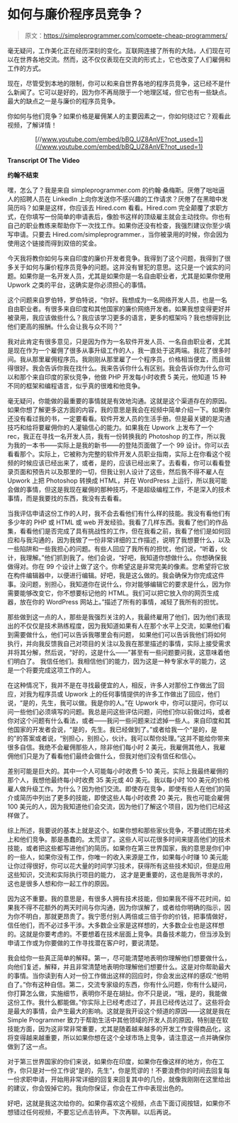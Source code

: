 # 如何与廉价程序员竞争？

> 原文：<https://simpleprogrammer.com/compete-cheap-programmers/>

毫无疑问，工作美化正在经历深刻的变化。互联网连接了所有的大陆，人们现在可以在世界各地交流。然而，这不仅仅表现在交流的形式上，它也改变了人们雇佣和工作的方式。

现在，尽管受到本地的限制，你可以和来自世界各地的程序员竞争，这已经不是什么新闻了。它可以是好的，因为你不再局限于一个地理区域，但它也有一些缺点。最大的缺点之一是与廉价的程序员竞争。

你如何与他们竞争？如果价格是雇佣某人的主要因素之一，你如何绕过它？观看此视频，了解详情！

<center>

[//www.youtube.com/embed/bBQ_UZ8AnVE?not_used=1](//www.youtube.com/embed/bBQ_UZ8AnVE?not_used=1)

</center>

**Transcript Of The Video**

**约翰不结束**

嘿，怎么了？我是来自 simpleprogrammer.com 的约翰·桑梅斯。厌倦了咄咄逼人的招聘人员在 LinkedIn 上向你发送你不感兴趣的工作请求？厌倦了在黑暗中发简历吗？如果是这样，你应该去 Hired.com 看看。Hired.com 完全颠覆了求职方式，在你填写一份简单的申请表后，像脸书这样的顶级雇主就会主动找你。你也有自己的职业教练来帮助你下一次找工作。如果你还没有检查，我强烈建议你至少填写申请。只要去 Hired.com/simpleprogrammer.，当你被录用的时候，你会因为使用这个链接而得到双倍的奖金。

今天我将教你如何与来自印度的廉价开发者竞争。我得到了这个问题，我得到了很多关于如何与廉价程序员竞争的问题。这并没有冒犯的意思。这只是一个诚实的问题。如果你是一名开发人员，尤其是如果你是一名自由职业者，尤其是如果你使用 Upwork 之类的平台，这确实是你必须担心的事情。

这个问题来自罗伯特，罗伯特说，“你好。我想成为一名网络开发人员，也是一名自由职业者。有很多来自印度和其他国家的廉价网络开发者。如果我想变得更好并被录用，我应该做些什么？我应该学习更多的语言，更多的框架吗？我也想得到比他们更高的报酬。什么会让我与众不同？”

我对此肯定有很多意见，只是因为作为一名软件开发人员、一名自由职业者，尤其是现在作为一个雇佣了很多从事升级工作的人，我一直处于这两端。我花了很多时间。我从那里雇佣程序员。我刚刚从那里雇了一个程序员，价格相当便宜，而且做得很好。我会告诉你我在找什么。我来告诉你什么有区别。我会告诉你为什么你可以和那个来自印度的家伙竞争，他做 PHP 开发每小时收费 5 美元，他知道 15 种不同的框架和编程语言，似乎真的很难和他竞争。

毫无疑问，你能做的最重要的事情就是有效地沟通。这就是这个渠道存在的原因。如果你想了解更多这方面的内容，我的意思是我会在视频中简单介绍一下。如果你还没有看过我的书，一定要看看。软件开发人员的生活手册。但是最关键的是沟通技巧和给将要雇佣你的人灌输信心的能力。如果我在 Upwork 上发布了一个 rec，我正在寻找一名开发人员，我有一份转换我的 Photoshop 的工作，所以我为我的一本书——实际上是我的新书——的登陆页面做了一个 99 设计。你可以去看看那个。实际上，它被称为完整的软件开发人员职业指南，实际上在你看这个视频的时候应该已经出来了，或者，是的，应该已经出来了。去看看，你可以看看登录页面和预告片以及那里的一切，但我让别人设计了这些，然后我不得不雇人在 Upwork 上把 Photoshop 转换成 HTML，并在 WordPress 上运行，所以我可能会做的事情，但这是我现在雇佣的那种技巧，不是超级编程工作，不是深入的技术事情，而是我要找的东西，我没有去看看。

当我评估申请这份工作的人时，我不会去看他们有什么样的技能。我没有看他们有多少年的 PHP 或 HTML 或 web 开发经验。我看了几样东西。我看了他们的作品集，看看他们是否完成了具有挑战性的工作，但在我看之前，我看了他们是如何回应和与我沟通的，因为我做了一份非常详细的工作描述，说明了我想要什么，以及一些陷阱和一些我担心的问题。有些人回应了我所有的担忧，他们说，“听着，伙计，我理解。”他们抓到我了。他们会说，“好吧，我知道你想做什么。你想确保我做得对。你在 99 个设计上做了这个。你希望这是非常完美的像素。您希望将它放在构件编辑器中，以便进行编辑。好吧，我是这么做的。我会确保为你完成这件事。没问题，别担心，我知道你在说什么，你对能够编辑它的要求是什么，因为你需要能够改变它，你不想要标记他的 HTML。我们可以把它放入你的网页生成器，放在你的 WordPress 网站上。”描述了所有的事情，减轻了我所有的担忧。

那些做到这一点的人，那些是我强烈关注的人，我最终雇用了他们，因为他们表现出的不仅仅是技术熟练程度，因为我知道如果有人在那个水平上交流，如果他们看到需要做什么，他们可以告诉我哪里会有问题， 如果他们可以告诉我他们将如何执行，并向我反馈我自己对项目的关注以及我在那里描述的事情，实际上接受需求并将其分解，然后说，“好的，这是什么——”甚至有一些问题要问我，这意味着他们明白了。 我信任他们。我相信他们的能力，因为这是一种专家水平的能力，这是一个将要完成这项工作的人。

在这种情况下，我并不是在寻找最便宜的人，相反，许多人对那份工作做出了回应，对我为程序员或 Upwork 上的任何事情提供的许多工作做出了回应，他们说，“是的，先生，我可以做。我是你的人。”在 Upwork 中，你可以提问，你可以问一些他们必须填写的问题。我总是问这些评估问题，问他们你以前做过吗，或者你对这个问题有什么看法，或者——我问一些问题来过滤掉一些人。来自印度和其他国家的开发者会说，“是的，先生。我已经做到了。”或者给我一个“是的，是的”的答案或者说，“别担心，别担心，伙计。我可以帮你处理。”这并不能给你带来很多自信。我绝不会雇佣那些人，除非他们每小时 2 美元，我雇佣其他人，我雇佣他们只是为了看看他们最终会做什么，但我对他们没有信任和信心。

差别可能是巨大的。其中一个人可能每小时收费 5-10 美元，实际上我最终雇佣的那个人，我想他最终每小时收费 35 美元或 40 美元。我以每小时 100 美元的价格雇人做升级工作。为什么？因为他们交流。即使存在竞争，即使有些人在他们的简介或简历中列出了更多的技能，即使这些人每小时收费 20 美元，我也可能会雇佣 100 美元的人，因为我知道他们会交流，因为他们了解这个项目，因为他们已经这样做了。

综上所述，我要说的基本上就是这个。如果你想和那些家伙竞争，不要试图在技术上和他们竞争。那是愚蠢的。太荒谬了。这些人可以花很多时间来提高他们的技术技能，或者把这些都写进他们的简历。如果你在第三世界国家，我的意思是你们中的一些人，如果你没有工作，你唯一的收入来源是工作，如果每小时赚 10 美元能让你过得很好，你可以花大量的时间学习技术，获得所有这些技术知识，但是应用这些知识，交流和实际执行项目的能力， 这才是更重要的，这也是我所寻求的，这也是很多人想和你一起工作的原因。

因为这不重要。我的意思是，有很多人拥有技术技能，但如果我不得不花时间，如果我不得不花额外的两天时间与你沟通，因为你误解了，或者给你明确的指示，因为你不明白，那就更昂贵了。我宁愿付别人两倍或三倍于你的价钱，把事情做好，信任他们，而不必过多干涉。大多数企业家是这样想的，大多数企业也是这样想的。这就是你要考虑的。不要想着在技术层面上竞争。具备技术能力，但当涉及到申请工作或为你要做的工作寻找潜在客户时，要说清楚。

我会给你一些真正简单的解释。第一，尽可能清楚地表明你理解他们想要做什么，向他们复述，解释，并且非常清楚地表明你理解他们想要什么。这是对你帮助最大的事情。当你读到有人对一份工作做出这样的回应时，你会发出这样的感叹:“他明白了。”你有这种自信。第二，交流专家级的东西，你有什么问题，你有什么疑问，你打算怎么做，实施细节，表明你不是在胡扯。你不只是说，“哦，是的，我能做这份工作。我什么都能做。”你实际上已经考虑过了，并且已经传达过了。这些将会是最大的事情，会产生最大的影响。这就是我开设这个频道的原因——这就是我在 Simple Programmer 致力于帮助生活中其他领域的开发人员的原因，特别是在软技能方面，因为这非常非常重要，尤其是随着越来越多的开发工作变得商品化，这将变得越来越重要，所以如果你想在这个全球市场上竞争，请注意这一点并确保你做到了这一点。

对于第三世界国家的你们来说，如果你在印度，如果你在像这样的地方，你在工作，你只是对一份工作说“是的，先生”，你是荒谬的！不要浪费你的时间去回复每一份求职申请，开始用非常详细的回复来回复其中的几份，就像我刚刚在这里给出的建议，你会毁掉它的。我向你保证，你会在工作中表现出色的。

好吧，这就是我这次给你的。如果你喜欢这个视频，点击下面订阅按钮，如果你不想错过任何视频，不要忘记点击铃声。下次再聊。以后再说。